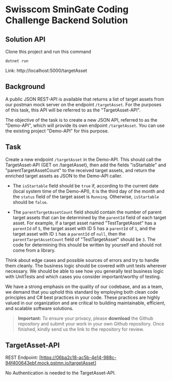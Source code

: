 # Swisscom SminGate Coding Challenge Backend Solution

## Solution API
Clone this project and run this command
```
dotnet run
```
Link: http://localhost:5000/targetAsset

## Background
A public JSON REST-API is available that returns a list of target assets from our postman mock server on the endpoint ```/targetAsset```. For the purposes of this task, this API will be referred to as the "TargetAsset-API".

The objective of the task is to create a new JSON API, referred to as the "Demo-API", which will provide its own endpoint ```/targetAsset```. You can use the existing project "Demo-API" for this purpose.

## Task
Create a new endpoint ```/targetAsset``` in the Demo-API. This should call the TargetAsset-API (GET on /targetAsset), then add the fields "isStartable" and "parentTargetAssetCount" to the received target assets, and return the enriched target assets as JSON to the Demo-API caller.

- The ```isStartable``` field should be ```true```&nbsp;if, according to the current date (local system time of the Demo-API), it is the third day of the month and the ```status``` field of the target asset is ```Running```. Otherwise, ```isStartable``` should be ```false```.

- The ```parentTargetAssetCount``` field should contain the number of parent target assets that can be determined by the ```parentId``` field of each target asset. For example, if a target asset named "TestTargetAsset" has a ```parentId``` of ```5```, the target asset with ID 5 has a ```parentId``` of ```1```, and the target asset with ID ```1``` has a ```parentId``` of ```null```, then the ```parentTargetAssetCount``` field of "TestTargetAsset" should be ```3```. The code for determining this should be written by yourself and should not come from a library.

Think about edge cases and possible sources of errors and try to handle them cleanly. The business logic should be covered with unit tests wherever necessary. We should be able to see how you generally test business logic with UnitTests and which cases you consider important/worthy of testing.

We have a strong emphasis on the quality of our codebase, and as a team, we demand that you uphold this standard by employing both clean code principles and C# best practices in your code. These practices are highly valued in our organization and are critical to building maintainable, efficient, and scalable software solutions.

> **Important:** To ensure your privacy, please **download** the Github repository and submit your work in your own Github repository. Once finished, kindly send us the link to the repository for review.

## TargetAsset-API
REST Endpoint:&nbsp;[https://06ba2c18-ac5b-4e14-988c-94f400643ebf.mock.pstmn.io/targetAsset]

No Authentication is needed to the TargetAsset-API.
